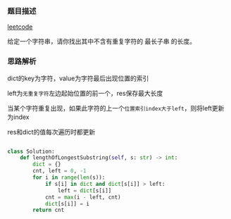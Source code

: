 ### 题目描述

[leetcode](https://leetcode-cn.com/problems/longest-substring-without-repeating-characters/)

给定一个字符串，请你找出其中不含有重复字符的 最长子串 的长度。

### 思路解析

dict的key为字符，value为字符最后出现位置的索引

left为`无重复字符`左边起始位置的前一个，res保存最大长度

当某个字符重复出现，如果此字符的上一个`位置索引index大于left`，则将left更新为index

res和dict的值每次遍历时都更新

```python

class Solution:
    def lengthOfLongestSubstring(self, s: str) -> int:
        dict = {}
        cnt, left = 0, -1
        for i in range(len(s)):
            if s[i] in dict and dict[s[i]] > left:
                left = dict[s[i]]
            cnt = max(i - left, cnt)
            dict[s[i]] = i
        return cnt

```
